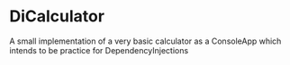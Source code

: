 # DiCalculator
A small implementation of a very basic calculator as a ConsoleApp which intends to be practice for DependencyInjections
